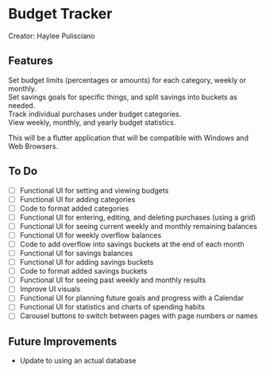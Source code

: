 # Budget Tracker
Creator: Haylee Pulisciano

## Features  
Set budget limits (percentages or amounts) for each category, weekly or monthly.   
Set savings goals for specific things, and split savings into buckets as needed.     
Track individual purchases under budget categories.  
View weekly, monthly, and yearly budget statistics.  

This will be a flutter application that will be compatible with Windows and Web Browsers.

## To Do
- [ ] Functional UI for setting and viewing budgets
- [ ] Functional UI for adding categories
- [ ] Code to format added categories
- [ ] Functional UI for entering, editing, and deleting purchases (using a grid)
- [ ] Functional UI for seeing current weekly and monthly remaining balances
- [ ] Functional UI for weekly overflow balances
- [ ] Code to add overflow into savings buckets at the end of each month
- [ ] Functional UI for savings balances
- [ ] Functional UI for adding savings buckets
- [ ] Code to format added savings buckets
- [ ] Functional UI for seeing past weekly and monthly results
- [ ] Improve UI visuals
- [ ] Functional UI for planning future goals and progress with a Calendar
- [ ] Functional UI for statistics and charts of spending habits
- [ ] Carousel buttons to switch between pages with page numbers or names

## Future Improvements
- Update to using an actual database